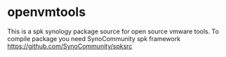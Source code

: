 # openvmtools
This is a spk synology package source for open source vmware tools.
To compile package you need SynoCommunity spk framework https://github.com/SynoCommunity/spksrc 
